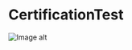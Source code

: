 # CertificationTest

![Image alt](https://github.com/ko1om8o/Certification-Test/blob/master/raw/IMG_2198.PNG)
